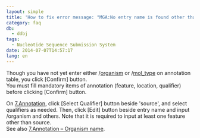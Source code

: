 ```yaml
---
layout: simple
title: 'How to fix error message: "MGA:No entry name is found other than [ COMMON ], without feature [ DATATYPE/type=MGA ]."?'
category: faq
db:
  - ddbj
tags: 
  - Nucleotide Sequence Submission System
date: 2014-07-07T14:57:17
lang: en
---
```


Though you have not yet enter either
/[organism](/ddbj/qualifiers-e.html#organism) or
/[mol\_type](/ddbj/qualifiers-e.html#mol_type) on annotation table, you
click \[Confirm\] button.  
You must fill mandatory items of annotation (feature, location,
qualifier) before clicking \[Confirm\] button.

On [7.Annotation](/ddbj/web-submission-help-e.html#flow-7), click
\[Select Qualifier\] button beside 'source', and select qualifiers as
needed. Then, click \[Edit\] button beside entry name and input
/organism and others. Note that it is required to input at least one
feature other than source.  
See also [7.Annotation – Organism
name](/ddbj/web-submission-help-e.html#flow-7-4).
